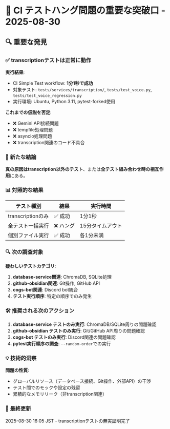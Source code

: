 # 🎉 CI テストハング問題の重要な突破口 - 2025-08-30

## 🔍 重要な発見

### ✅ transcriptionテストは正常に動作
**実行結果**:
- CI Simple Test workflow: **1分1秒で成功**
- 対象テスト: `tests/services/transcription/`, `tests/test_voice.py`, `tests/test_voice_regression.py`
- 実行環境: Ubuntu, Python 3.11, pytest-forked使用

**これまでの仮説を否定**:
- ❌ Gemini API接続問題
- ❌ tempfile処理問題
- ❌ asyncio処理問題
- ❌ transcription関連のコード不具合

### 🎯 新たな結論

**真の原因はtranscription以外のテスト**、または**全テスト組み合わせ時の相互作用**にある。

### 📊 対照的な結果

| テスト種別 | 結果 | 実行時間 |
|------------|------|----------|
| transcriptionのみ | ✅ 成功 | 1分1秒 |
| 全テスト一括実行 | ❌ ハング | 15分タイムアウト |
| 個別ファイル実行 | ✅ 成功 | 各1分未満 |

### 🔍 次の調査対象

**疑わしいテストカテゴリ**:
1. **database-service関連**: ChromaDB, SQLite処理
2. **github-obsidian関連**: Git操作, GitHub API
3. **cogs-bot関連**: Discord bot統合
4. **テスト実行順序**: 特定の順序でのみ発生

### 🛠️ 推奨される次のアクション

1. **database-service テストのみ実行**: ChromaDB/SQLite周りの問題確認
2. **github-obsidian テストのみ実行**: Git/GitHub API周りの問題確認
3. **cogs-bot テストのみ実行**: Discord関連の問題確認
4. **pytest実行順序の調査**: `--random-order`での実行

### 💡 技術的洞察

**問題の性質**:
- グローバルリソース（データベース接続、Git操作、外部API）の干渉
- テスト間でのモックや設定の残留
- 累積的なメモリリーク（非transcription関連）

### 📝 最終更新
2025-08-30 16:05 JST - transcriptionテストの無実証明完了
